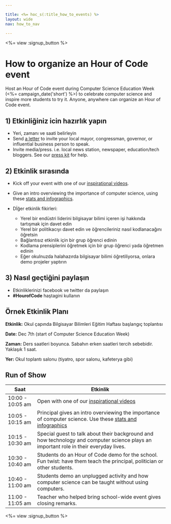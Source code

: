 ```yaml
---

title: <%= hoc_s(:title_how_to_events) %>
layout: wide
nav: how_to_nav

---
```


<%= view :signup_button %>

# How to organize an Hour of Code event

Host an Hour of Code event during Computer Science Education Week (<%= campaign_date('short') %>) to celebrate computer science and inspire more students to try it. Anyone, anywhere can organize an Hour of Code event.

## 1) Etkinliğiniz icin hazırlık yapın

  * Yeri, zamanı ve saati belirleyin
  * Send [a letter](https://docs.google.com/a/code.org/document/d/1eP41sKW7y0qq_JvkRIgZK8dWYICaGRZ4CCDETXa78wY/edit) to invite your local mayor, congressman, governor, or influential business person to speak.
  * Invite media/press. i.e. local news station, newspaper, education/tech bloggers. See our [press kit](<%= resolve_url('/resources/press-kit') %>) for help.

## 2) Etkinlik sırasında

  * Kick off your event with one of our [inspirational videos](<%= resolve_url('/promote#videos') %>).
  * Give an intro overviewing the importance of computer science, using these [stats and infographics](<%= resolve_url('/resources/stats') %>).   
      
    
  * Dİğer etkinlik fikirleri: 
      * Yerel bir endüstri liderini bilgisayar bilimi içeren işi hakkında tartışmak için davet edin
      * Yerel bir politikacıyı davet edin ve öğrencileriniz nasıl kodlanacağını öğretsin
      * Bağlantısız etkinlik için bir grup öğrenci edinin
      * Kodlama prensiplerini öğretmek için bir grup öğrenci yada öğretmen edinin
      * Eğer okulnuzda halahazırda bilgisayar bilimi öğretiliyorsa, onlara demo projeler yaptırın

## 3) Nasıl geçtiğini paylaşın

  * Etkinliklerinizi facebook ve twitter da paylaşın 
  * **#HourofCode** haştagini kullanın

## Örnek Etkinlik Planı

**Etkinlik:** Okul çapında Bilgisayar Bilimleri Eğitim Haftası başlangıç toplantısı

**Date:** Dec 7th (start of Computer Science Education Week)

**Zaman:** Ders saatleri boyunca. Sabahın erken saatleri tercih sebebidir. Yaklaşık 1 saat.

**Yer:** Okul toplantı salonu (tiyatro, spor salonu, kafeterya gibi)   
  


## Run of Show

| Saat             | Etkinlik                                                                                                                                          |
| ---------------- | ------------------------------------------------------------------------------------------------------------------------------------------------- |
| 10:00 - 10:05 am | Open with one of our [inspirational videos](<%= resolve_url('/promote#videos') %>)                                                                  |
| 10:05 - 10:15 am | Principal gives an intro overviewing the importance of computer science. Use these [stats and infographics](<%= resolve_url('/resources/stats') %>) |
| 10:15 - 10:30 am | Special guest to talk about their background and how technology and computer science plays an important role in their everyday lives.             |
| 10:30 - 10:40 am | Students do an Hour of Code demo for the school. Fun twist: have them teach the principal, politician or other students.                          |
| 10:40 - 11:00 am | Students demo an unplugged activity and how computer science can be taught without using computers.                                               |
| 11:00 - 11:05 am | Teacher who helped bring school-wide event gives closing remarks.                                                                                 |

<%= view :signup_button %>